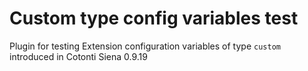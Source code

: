 # Custom type config variables test

Plugin for testing Extension configuration variables of type `custom`
introduced in Cotonti Siena 0.9.19



